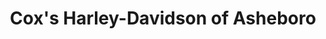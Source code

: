 ---
title: "Cox's Harley-Davidson of Asheboro"
url: /asheboro/coxs-harley-davidson-of-asheboro/
shop: Motorrad
---